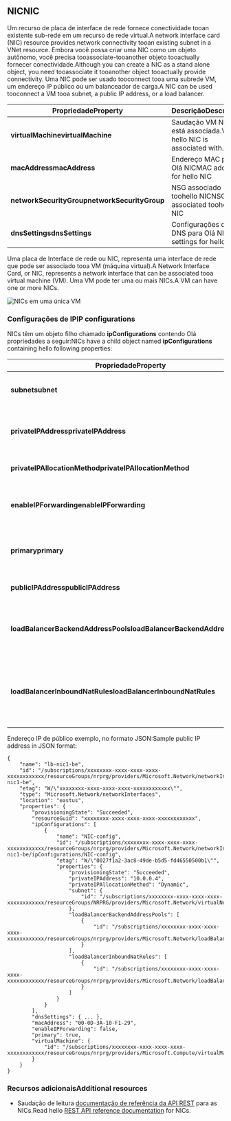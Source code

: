 ## <a name="nic"></a><span data-ttu-id="06f80-101">NIC</span><span class="sxs-lookup"><span data-stu-id="06f80-101">NIC</span></span>
<span data-ttu-id="06f80-102">Um recurso de placa de interface de rede fornece conectividade tooan existente sub-rede em um recurso de rede virtual.</span><span class="sxs-lookup"><span data-stu-id="06f80-102">A network interface card (NIC) resource provides network connectivity tooan existing subnet in a VNet resource.</span></span> <span data-ttu-id="06f80-103">Embora você possa criar uma NIC como um objeto autônomo, você precisa tooassociate-tooanother objeto tooactually fornecer conectividade.</span><span class="sxs-lookup"><span data-stu-id="06f80-103">Although you can create a NIC as a stand alone object, you need tooassociate it tooanother object tooactually provide connectivity.</span></span> <span data-ttu-id="06f80-104">Uma NIC pode ser usado tooconnect tooa uma subrede VM, um endereço IP público ou um balanceador de carga.</span><span class="sxs-lookup"><span data-stu-id="06f80-104">A NIC can be used tooconnect a VM tooa subnet, a public IP address, or a load balancer.</span></span>  

| <span data-ttu-id="06f80-105">Propriedade</span><span class="sxs-lookup"><span data-stu-id="06f80-105">Property</span></span> | <span data-ttu-id="06f80-106">Descrição</span><span class="sxs-lookup"><span data-stu-id="06f80-106">Description</span></span> | <span data-ttu-id="06f80-107">Valores de exemplo</span><span class="sxs-lookup"><span data-stu-id="06f80-107">Sample values</span></span> |
| --- | --- | --- |
| <span data-ttu-id="06f80-108">**virtualMachine**</span><span class="sxs-lookup"><span data-stu-id="06f80-108">**virtualMachine**</span></span> |<span data-ttu-id="06f80-109">Saudação VM NIC está associada.</span><span class="sxs-lookup"><span data-stu-id="06f80-109">VM hello NIC is associated with.</span></span> |<span data-ttu-id="06f80-110">/subscriptions/{guid}/../Microsoft.Compute/virtualMachines/vm1</span><span class="sxs-lookup"><span data-stu-id="06f80-110">/subscriptions/{guid}/../Microsoft.Compute/virtualMachines/vm1</span></span> |
| <span data-ttu-id="06f80-111">**macAddress**</span><span class="sxs-lookup"><span data-stu-id="06f80-111">**macAddress**</span></span> |<span data-ttu-id="06f80-112">Endereço MAC para Olá NIC</span><span class="sxs-lookup"><span data-stu-id="06f80-112">MAC address for hello NIC</span></span> |<span data-ttu-id="06f80-113">qualquer valor entre 4 e 30</span><span class="sxs-lookup"><span data-stu-id="06f80-113">any value between 4 and 30</span></span> |
| <span data-ttu-id="06f80-114">**networkSecurityGroup**</span><span class="sxs-lookup"><span data-stu-id="06f80-114">**networkSecurityGroup**</span></span> |<span data-ttu-id="06f80-115">NSG associado toohello NIC</span><span class="sxs-lookup"><span data-stu-id="06f80-115">NSG associated toohello NIC</span></span> |<span data-ttu-id="06f80-116">/subscriptions/{guid}/../Microsoft.Network/networkSecurityGroups/myNSG1</span><span class="sxs-lookup"><span data-stu-id="06f80-116">/subscriptions/{guid}/../Microsoft.Network/networkSecurityGroups/myNSG1</span></span> |
| <span data-ttu-id="06f80-117">**dnsSettings**</span><span class="sxs-lookup"><span data-stu-id="06f80-117">**dnsSettings**</span></span> |<span data-ttu-id="06f80-118">Configurações de DNS para Olá NIC</span><span class="sxs-lookup"><span data-stu-id="06f80-118">DNS settings for hello NIC</span></span> |<span data-ttu-id="06f80-119">veja [PIP](#Public-IP-address)</span><span class="sxs-lookup"><span data-stu-id="06f80-119">see [PIP](#Public-IP-address)</span></span> |

<span data-ttu-id="06f80-120">Uma placa de Interface de rede ou NIC, representa uma interface de rede que pode ser associado tooa VM (máquina virtual).</span><span class="sxs-lookup"><span data-stu-id="06f80-120">A Network Interface Card, or NIC, represents a network interface that can be associated tooa virtual machine (VM).</span></span> <span data-ttu-id="06f80-121">Uma VM pode ter uma ou mais NICs.</span><span class="sxs-lookup"><span data-stu-id="06f80-121">A VM can have one or more NICs.</span></span>

![NICs em uma única VM](./media/resource-groups-networking/Figure3.png)

### <a name="ip-configurations"></a><span data-ttu-id="06f80-123">Configurações de IP</span><span class="sxs-lookup"><span data-stu-id="06f80-123">IP configurations</span></span>
<span data-ttu-id="06f80-124">NICs têm um objeto filho chamado **ipConfigurations** contendo Olá propriedades a seguir:</span><span class="sxs-lookup"><span data-stu-id="06f80-124">NICs have a child object named **ipConfigurations** containing hello following properties:</span></span>

| <span data-ttu-id="06f80-125">Propriedade</span><span class="sxs-lookup"><span data-stu-id="06f80-125">Property</span></span> | <span data-ttu-id="06f80-126">Descrição</span><span class="sxs-lookup"><span data-stu-id="06f80-126">Description</span></span> | <span data-ttu-id="06f80-127">Valores de exemplo</span><span class="sxs-lookup"><span data-stu-id="06f80-127">Sample values</span></span> |
| --- | --- | --- |
| <span data-ttu-id="06f80-128">**subnet**</span><span class="sxs-lookup"><span data-stu-id="06f80-128">**subnet**</span></span> |<span data-ttu-id="06f80-129">Olá sub-rede NIC está conectado ao.</span><span class="sxs-lookup"><span data-stu-id="06f80-129">Subnet hello NIC is onnected to.</span></span> |<span data-ttu-id="06f80-130">/subscriptions/{guid}/../Microsoft.Network/virtualNetworks/myvnet1/subnets/mysub1</span><span class="sxs-lookup"><span data-stu-id="06f80-130">/subscriptions/{guid}/../Microsoft.Network/virtualNetworks/myvnet1/subnets/mysub1</span></span> |
| <span data-ttu-id="06f80-131">**privateIPAddress**</span><span class="sxs-lookup"><span data-stu-id="06f80-131">**privateIPAddress**</span></span> |<span data-ttu-id="06f80-132">Endereço IP para Olá NIC na sub-rede Olá</span><span class="sxs-lookup"><span data-stu-id="06f80-132">IP address for hello NIC in hello subnet</span></span> |<span data-ttu-id="06f80-133">10.0.0.8</span><span class="sxs-lookup"><span data-stu-id="06f80-133">10.0.0.8</span></span> |
| <span data-ttu-id="06f80-134">**privateIPAllocationMethod**</span><span class="sxs-lookup"><span data-stu-id="06f80-134">**privateIPAllocationMethod**</span></span> |<span data-ttu-id="06f80-135">Método de alocação de IP</span><span class="sxs-lookup"><span data-stu-id="06f80-135">IP allocation method</span></span> |<span data-ttu-id="06f80-136">Dinâmico ou estático</span><span class="sxs-lookup"><span data-stu-id="06f80-136">Dynamic or Static</span></span> |
| <span data-ttu-id="06f80-137">**enableIPForwarding**</span><span class="sxs-lookup"><span data-stu-id="06f80-137">**enableIPForwarding**</span></span> |<span data-ttu-id="06f80-138">Se Olá NIC pode ser usado para roteamento</span><span class="sxs-lookup"><span data-stu-id="06f80-138">Whether hello NIC can be used for routing</span></span> |<span data-ttu-id="06f80-139">true ou false</span><span class="sxs-lookup"><span data-stu-id="06f80-139">true or false</span></span> |
| <span data-ttu-id="06f80-140">**primary**</span><span class="sxs-lookup"><span data-stu-id="06f80-140">**primary**</span></span> |<span data-ttu-id="06f80-141">Se Olá NIC é Olá NIC primário para Olá VM</span><span class="sxs-lookup"><span data-stu-id="06f80-141">Whether hello NIC is hello primary NIC for hello VM</span></span> |<span data-ttu-id="06f80-142">true ou false</span><span class="sxs-lookup"><span data-stu-id="06f80-142">true or false</span></span> |
| <span data-ttu-id="06f80-143">**publicIPAddress**</span><span class="sxs-lookup"><span data-stu-id="06f80-143">**publicIPAddress**</span></span> |<span data-ttu-id="06f80-144">PIP associado Olá NIC</span><span class="sxs-lookup"><span data-stu-id="06f80-144">PIP associated with hello NIC</span></span> |<span data-ttu-id="06f80-145">consulte [Configurações DNS](#DNS-settings)</span><span class="sxs-lookup"><span data-stu-id="06f80-145">see [DNS Settings](#DNS-settings)</span></span> |
| <span data-ttu-id="06f80-146">**loadBalancerBackendAddressPools**</span><span class="sxs-lookup"><span data-stu-id="06f80-146">**loadBalancerBackendAddressPools**</span></span> |<span data-ttu-id="06f80-147">Faça a saudação de pools de endereço final que NIC está associada</span><span class="sxs-lookup"><span data-stu-id="06f80-147">Back end address pools hello NIC is associated with</span></span> | |
| <span data-ttu-id="06f80-148">**loadBalancerInboundNatRules**</span><span class="sxs-lookup"><span data-stu-id="06f80-148">**loadBalancerInboundNatRules**</span></span> |<span data-ttu-id="06f80-149">NIC está associada a saudação de regras carga balanceador NAT de entrada</span><span class="sxs-lookup"><span data-stu-id="06f80-149">Inbound load balancer NAT rules hello NIC is associated with</span></span> | |

<span data-ttu-id="06f80-150">Endereço IP de público exemplo, no formato JSON:</span><span class="sxs-lookup"><span data-stu-id="06f80-150">Sample public IP address in JSON format:</span></span>

    {
        "name": "lb-nic1-be",
        "id": "/subscriptions/xxxxxxxx-xxxx-xxxx-xxxx-xxxxxxxxxxxx/resourceGroups/nrprg/providers/Microsoft.Network/networkInterfaces/lb-nic1-be",
        "etag": "W/\"xxxxxxxx-xxxx-xxxx-xxxx-xxxxxxxxxxxx\"",
        "type": "Microsoft.Network/networkInterfaces",
        "location": "eastus",
        "properties": {
            "provisioningState": "Succeeded",
            "resourceGuid": "xxxxxxxx-xxxx-xxxx-xxxx-xxxxxxxxxxxx",
            "ipConfigurations": [
                {
                    "name": "NIC-config",
                    "id": "/subscriptions/xxxxxxxx-xxxx-xxxx-xxxx-xxxxxxxxxxxx/resourceGroups/nrprg/providers/Microsoft.Network/networkInterfaces/lb-nic1-be/ipConfigurations/NIC-config",
                    "etag": "W/\"0027f1a2-3ac8-49de-b5d5-fd46550500b1\"",
                    "properties": {
                        "provisioningState": "Succeeded",
                        "privateIPAddress": "10.0.0.4",
                        "privateIPAllocationMethod": "Dynamic",
                        "subnet": {
                            "id": "/subscriptions/xxxxxxxx-xxxx-xxxx-xxxx-xxxxxxxxxxxx/resourceGroups/NRPRG/providers/Microsoft.Network/virtualNetworks/NRPVnet/subnets/NRPVnetSubnet"
                        },
                        "loadBalancerBackendAddressPools": [
                            {
                                "id": "/subscriptions/xxxxxxxx-xxxx-xxxx-xxxx-xxxxxxxxxxxx/resourceGroups/nrprg/providers/Microsoft.Network/loadBalancers/nrplb/backendAddressPools/NRPbackendpool"
                            }
                        ],
                        "loadBalancerInboundNatRules": [
                            {
                                "id": "/subscriptions/xxxxxxxx-xxxx-xxxx-xxxx-xxxxxxxxxxxx/resourceGroups/nrprg/providers/Microsoft.Network/loadBalancers/nrplb/inboundNatRules/rdp1"
                            }
                        ]
                    }
                }
            ],
            "dnsSettings": { ... },
            "macAddress": "00-0D-3A-10-F1-29",
            "enableIPForwarding": false,
            "primary": true,
            "virtualMachine": {
                "id": "/subscriptions/xxxxxxxx-xxxx-xxxx-xxxx-xxxxxxxxxxxx/resourceGroups/nrprg/providers/Microsoft.Compute/virtualMachines/web1"
            }
        }
    }

### <a name="additional-resources"></a><span data-ttu-id="06f80-151">Recursos adicionais</span><span class="sxs-lookup"><span data-stu-id="06f80-151">Additional resources</span></span>
* <span data-ttu-id="06f80-152">Saudação de leitura [documentação de referência da API REST](https://msdn.microsoft.com/library/azure/mt163579.aspx) para as NICs.</span><span class="sxs-lookup"><span data-stu-id="06f80-152">Read hello [REST API reference documentation](https://msdn.microsoft.com/library/azure/mt163579.aspx) for NICs.</span></span>

